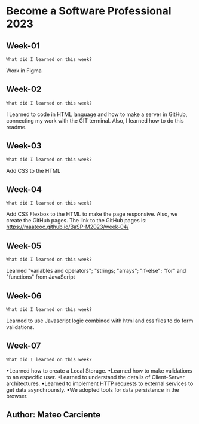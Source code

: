 # Become a Software Professional 2023
## Week-01
```
What did I learned on this week?
```
Work in Figma
## Week-02
```
What did I learned on this week?
```
I Learned to code in HTML language and how to make a server in GitHub, connecting my work with the GIT terminal. Also, I learned how to do this readme.
## Week-03
```
What did I learned on this week?
```
Add CSS to the HTML

## Week-04
```
What did I learned on this week?
```

Add CSS Flexbox to the HTML to make the page responsive. Also, we create the GitHub pages.
The link to the GitHub pages is: https://maateoc.github.io/BaSP-M2023/week-04/

## Week-05
```
What did I learned on this week?
```
Learned "variables and operators"; "strings; "arrays"; "if-else"; "for" and "functions" from JavaScript

## Week-06
```
What did I learned on this week?
```
Learned to use Javascript logic combined with html and css files to do form validations.

## Week-07
```
What did I learned on this week?
```
•Learned how to create a Local Storage.
•Learned how to make validations to an especific user.
•Learned to understand the details of Client-Server architectures.
•Learned to implement HTTP requests to external services to get data asynchrounsly.
•We adopted tools for data persistence in the browser.
## Author: Mateo Carciente